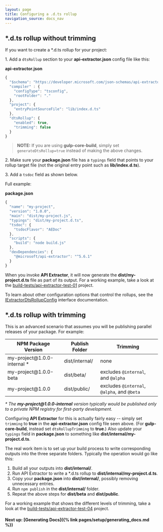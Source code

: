 ```yaml
---
layout: page
title: Configuring a .d.ts rollup
navigation_source: docs_nav
---
```


## \*.d.ts rollup without trimming

If you want to create a \*.d.ts rollup for your project:



1<!-- -->. Add a `dtsRollup` section to your **api-extractor.json** config file like this:

**api-extractor.json**<br/>

```ts
{
  "$schema": "https://developer.microsoft.com/json-schemas/api-extractor/api-extractor.schema.json",
  "compiler" : {
    "configType": "tsconfig",
    "rootFolder": "."
  },
  "project": {
    "entryPointSourceFile": "lib/index.d.ts"
  },
  "dtsRollup": {
    "enabled": true,
    "trimming": false
  }
}
```

> **NOTE:** If you are using **gulp-core-build**, simply set `generateDtsRollup=true` instead of making the above changes.



2<!-- -->.  Make sure your **package.json** file has a `typings` field that points to your rollup target file (not the original entry point such as **lib/index.d.ts**).

3<!-- -->.  Add a `tsdoc` field as shown below.

Full example:

**package.json**<br/>

```ts
{
  "name": "my-project",
  "version": "1.0.0",
  "main": "dist/my-project.js",
  "typings": "dist/my-project.d.ts",
  "tsdoc": {
    "tsdocFlavor": "AEDoc"
  },
  "scripts": {
    "build": "node build.js"
  },
  "devDependencies": {
    "@microsoft/api-extractor": "^5.6.1"
  }
}
```

When you invoke **API Extractor**, it will now generate the **dist/my-project.d.ts** file as part of its output.  For a working example, take a look at the [build-tests/api-extractor-test-01](https://github.com/Microsoft/web-build-tools/tree/master/build-tests/api-extractor-test-01) project.

To learn about other configuration options that control the rollups, see the [IExtractorDtsRollupConfig](https://github.com/Microsoft/web-build-tools/blob/master/apps/api-extractor/src/extractor/IExtractorConfig.ts) interface documentation.



## \*.d.ts rollup with trimming

This is an advanced scenario that assumes you will be publishing parallel releases of your package.  For example:

| NPM Package Version          | Publish Folder | Trimming                                    |
| ---------------------------- | -------------- | ------------------------------------------- |
| my-project@<!-- -->1.0.0-internal \* | dist/internal/ | none                                        |
| my-project@<!-- -->1.0.0-beta        | dist/beta/     | excludes `@internal`, and `@alpha`          |
| my-project@<!-- -->1.0.0             | dist/public/   | excludes `@internal`, `@alpha`, and `@beta` |

*\* The **my-project@<!-- -->1.0.0-internal** version typically would be published only to a private NPM registry for first-party development.*



Configuring **API Extractor** for this is actually fairly easy -- simply set `trimming` to **true** in the **api-extractor.json** config file seen above.  (For **gulp-core-build**,  instead set `dtsRollupTrimming` to **true**.)  Also update your `typings` field in **package.json** to something like **dist/internal/my-project.d.ts**.

The real work item is to set up your build process to write corresponding outputs into the three separate folders.  Typically the operation would go like this:

1. Build all your outputs into **dist/internal/**.
2. Run API Extractor to write a \*.d.ts rollup to **dist/internal/my-project.d.ts**.
3. Copy your **package.json** into **dist/internal/**, possibly removing unnecessary entries.
4. Run `npm publish` in the **dist/internal/** folder.
5. Repeat the above steps for **dist/beta** and **dist/public**.

For a working example that shows the different levels of trimming, take a look at the [build-tests/api-extractor-test-04](https://github.com/Microsoft/web-build-tools/tree/master/build-tests/api-extractor-test-04) project.


#### Next up: [Generating Docs]({% link pages/setup/generating_docs.md %})

